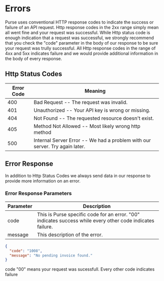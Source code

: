 # Errors

Purse uses conventional HTTP response codes to indicate the success or failure of an API request. Http response codes in the 2xx range simply mean all went fine and your request was successful. While Http status code is enough indication that a request was successful, we strongly recommend that you check the "code" parameter in the body of our response to be sure your request was trully successful. All Http response codes in the range of 4xx and 5xx indicates failure and we would provide additional information in the body of every response.


## Http Status Codes


Error Code | Meaning
---------- | -------
400 | Bad Request -- The request was invalid.
401 | Unauthorized -- Your API key is wrong or missing.
404 | Not Found -- The requested resource doesn't exist.
405 | Method Not Allowed -- Most likely wrong http method
500 | Internal Server Error -- We had a problem with our server. Try again later.


## Error Response

In addition to Http Status Codes we always send data in our response to provide more information on an error. 

### Error Response Parameters

Parameter | Description
--------- | -----------
code | This is Purse specific code for an error. "00" indicates success while every other code indicates failure.
message | This description of the error.


```json
{
  "code": "1008",
  "message": "No pending invoice found."
}
```

<aside class="notice">code "00" means your request was sucessfull. Every other code indicates failure</aside>